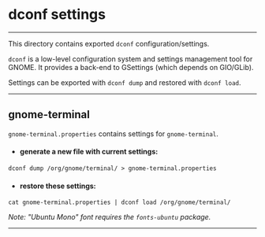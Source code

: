 # dconf settings

----

This directory contains exported `dconf` configuration/settings.

`dconf` is a low-level configuration system and settings management tool for
GNOME. It provides a back-end to GSettings (which depends on GIO/GLib).

Settings can be exported with `dconf dump` and restored with `dconf load`.

-----

## gnome-terminal

`gnome-terminal.properties` contains settings for `gnome-terminal`.

- #### generate a new file with current settings:

```
dconf dump /org/gnome/terminal/ > gnome-terminal.properties
 ```

* #### restore these settings:

```
cat gnome-terminal.properties | dconf load /org/gnome/terminal/
```

*Note: "Ubuntu Mono" font requires the `fonts-ubuntu` package.*

----
